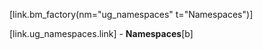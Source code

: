 [link.bm_factory(nm="ug_namespaces" t="Namespaces")]

[link.ug_namespaces.link] - **Namespaces**[b]
